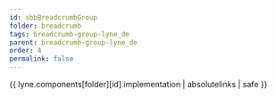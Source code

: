 ```yaml
---
id: sbbBreadcrumbGroup
folder: breadcrumb
tags: breadcrumb-group-lyne_de
parent: breadcrumb-group-lyne_de
order: 4
permalink: false  
---
```

{{ lyne.components[folder][id].implementation | absolutelinks | safe }}


